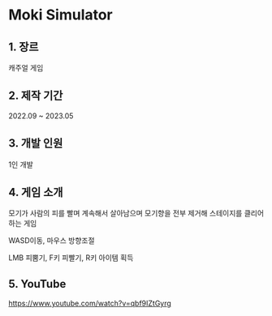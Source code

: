 # Moki Simulator
## 1. 장르 

캐주얼 게임
## 2. 제작 기간 

2022.09 ~ 2023.05
## 3. 개발 인원

1인 개발
## 4. 게임 소개

모기가 사람의 피를 빨며 계속해서 살아남으며 모기향을 전부 제거해 스테이지를 클리어하는 게임

WASD이동, 마우스 방향조절

LMB 피뿜기, F키 피빨기, R키 아이템 획득

## 5. YouTube
<https://www.youtube.com/watch?v=qbf9IZtGyrg>
